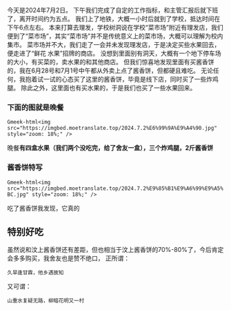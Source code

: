 今天是2024年7月2日。
下午我们完成了自定的工作指标，和主管汇报后就下班了，离开时间约为五点。
我们上了地铁，大概一小时后就到了学校，抵达时间在下午6点左右。
本来打算去理发，学校树洞说在学校“菜市场”附近有理发店，我们便到了“菜市场”，其实“菜市场”并不是传统意义上的菜市场，大概可以理解为校内集市。
菜市场并不大，我们走了一会并未发现理发店，于是决定买些水果回去，便走进了“鲜花 水果”招牌的商店。
没想到里面别有洞天，大概有一个地下停车场的大小，有买菜的，卖水果的和其他商店。
但我们惊喜地发现里面有买酱香饼的，我在6月28号和7月1号中午都从外卖上点了酱香饼，但都硬且难吃。
无论任何，我抱着试一试的心态买了这里的酱香饼，毕竟是线下店，同时买了一些炸鸡腿。
除此之外，这里面也有买水果的，于是我们也买了一些水果回来。

### 下面的图就是晚餐
`Gmeek-html<img src="https://imgbed.moetranslate.top/2024.7.2%E6%99%9A%E9%A4%90.jpg" style="zoom: 18%;" />`

晚餐**有四盒水果（我们两个没吃完，给了舍友一盒），三个炸鸡腿，2斤酱香饼**

### 酱香饼特写
`Gmeek-html<img src="https://imgbed.moetranslate.top/2024.7.2%E9%85%B1%E9%A6%99%E9%A5%BC.jpg" style="zoom: 18%;" />`

吃了酱香饼我发现，它真的

## 特别好吃

虽然说和汶上酱香饼还有差距，但也相当于汶上酱香饼的70%-80%了，今后肯定会多多购买，我舍友也是赞不绝口，
正所谓：

```shell
久旱逢甘霖，他乡遇故知
```

又可谓：

```shell
山重水复疑无路，柳暗花明又一村
```